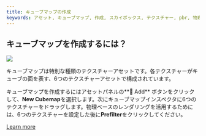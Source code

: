 ```yaml
---
title: キューブマップの作成
keywords: アセット, キューブマップ, 作成, スカイボックス, テクスチャー, pbr, 物理
---
```


## キューブマップを作成するには？

<img src="https://playcanvas.com/static-assets/instructions/new_cubemap.gif"/>

キューブマップは特別な種類のテクスチャーアセットです。各テクスチャーがキューブの面を表す、6つのテクスチャーアセットで構成されています。

キューブマップを作成するにはアセットパネルの**<span class="font-icon">&#57632;</span> Add** ボタンをクリックして、**New Cubemap**を選択します。次にキューブマップインスペクタに6つのテクスチャーをドラッグします。物理ベースのレンダリングを活用するためには、6つのテクスチャーを設定した後に**Prefilter**をクリックしてください。

[Learn more](https://developer.playcanvas.com/en/user-manual/assets/cubemaps/)


